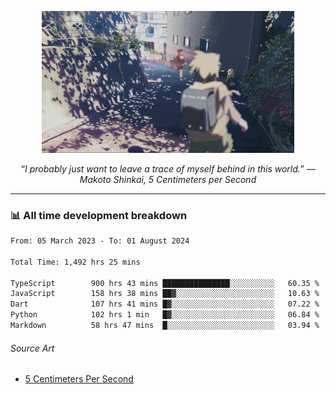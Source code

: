 <p align="center"><img src="asset/header.jpg" width="80%"/></p>
<p align="center"><i>“I probably just want to leave a trace of myself behind in this world.” ― Makoto Shinkai, 5 Centimeters per Second</i></p>

---
<!--
<details>
  <summary>📃 My Resume</summary>

### Education

- 📖 **Computer Science**\
📆 10/2021 - present\
📍 **Thang Long University** - Hoang Mai, Hanoi, Vietnam

### Experience

<img align="right" src="https://img.shields.io/badge/Figma-F24E1E?style=flat&logo=figma&logoColor=white"/>
<img align="right" src="https://img.shields.io/badge/node.js-6DA55F?style=flat&logo=node.js&logoColor=white"/>
<img align="right" src="https://img.shields.io/badge/Next.js-black?style=flat&logo=next.js&logoColor=white"/>
<img align="right" src="https://img.shields.io/badge/TypeScript-007ACC?style=flat&logo=typescript&logoColor=white"/>


- 👨‍💻 **Frontend Web Intern**\
📆 07/2023 - present\
📍 **MQ ICT Solutions** - Hoang Mai, Hanoi, Vietnam
</details> 
-->

### 📊 All time development breakdown

<!--START_SECTION:waka-->

```txt
From: 05 March 2023 - To: 01 August 2024

Total Time: 1,492 hrs 25 mins

TypeScript        900 hrs 43 mins ███████████████░░░░░░░░░░   60.35 %
JavaScript        158 hrs 38 mins ██▓░░░░░░░░░░░░░░░░░░░░░░   10.63 %
Dart              107 hrs 41 mins █▓░░░░░░░░░░░░░░░░░░░░░░░   07.22 %
Python            102 hrs 1 min   █▓░░░░░░░░░░░░░░░░░░░░░░░   06.84 %
Markdown          58 hrs 47 mins  █░░░░░░░░░░░░░░░░░░░░░░░░   03.94 %
```

<!--END_SECTION:waka-->

###### Source Art

-  [5 Centimeters Per Second](https://wallhaven.cc/w/nrowq1)

